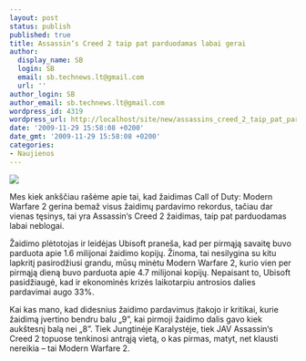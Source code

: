 ```yaml
---
layout: post
status: publish
published: true
title: Assassin‘s Creed 2 taip pat parduodamas labai gerai
author:
  display_name: SB
  login: SB
  email: sb.technews.lt@gmail.com
  url: ''
author_login: SB
author_email: sb.technews.lt@gmail.com
wordpress_id: 4319
wordpress_url: http://localhost/site/new/assassins_creed_2_taip_pat_parduodamas_labai_gerai/
date: '2009-11-29 15:58:08 +0200'
date_gmt: '2009-11-29 15:58:08 +0200'
categories:
- Naujienos
---
```

<div class="imgright"><img src="http://t2.gstatic.com/images?q=tbn:ijtmjRgBb0ya-M:http://4.bp.blogspot.com/_dLkOWKBh_qg/Suqm-wJIcoI/AAAAAAAABRk/SVESEtJGQxw/s400/Assassin%27s%2BCreed%2B2.jpg"  /></div>
<p>Mes kiek ankščiau rašėme apie tai, kad žaidimas Call of Duty: Modern Warfare 2 gerina bemaž visus žaidimų pardavimo rekordus, tačiau dar vienas tęsinys, tai yra Assassin‘s Creed 2 žaidimas, taip pat parduodamas labai neblogai.</p>
<p>Žaidimo plėtotojas ir leidėjas Ubisoft praneša, kad per pirmąją savaitę buvo parduota apie 1.6 milijonai žaidimo kopijų. Žinoma, tai nesilygina su kitu lapkritį pasirodžiusi grandu, mūsų minėtu Modern Warfare 2, kurio vien per pirmąją dieną buvo parduota apie 4.7 milijonai kopijų. Nepaisant to, Ubisoft pasidžiaugė, kad ir ekonominės krizės laikotarpiu antrosios dalies pardavimai augo 33%.</p>
<p>Kai kas mano, kad didesnius žaidimo pardavimus įtakojo ir kritikai, kurie žaidimą įvertino bendru balu „9”, kai pirmoji žaidimo dalis gavo kiek aukštesnį balą nei „8”. Tiek Jungtinėje Karalystėje, tiek JAV Assassin‘s Creed 2 topuose tenkinosi antrąją vietą, o kas pirmas, matyt, net klausti nereikia – tai Modern Warfare 2.<br /></p>
